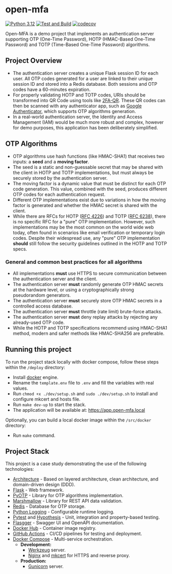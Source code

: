 # open-mfa
[![Python 3.12](https://img.shields.io/badge/python-3.12-success.svg)](https://www.python.org/downloads/release/python-3121/)
[![Test and Build](https://github.com/rodzera/open-mfa/actions/workflows/test_and_build.yml/badge.svg?branch=master)](https://github.com/rodzera/open-mfa/actions/workflows/test_and_build.yml) 
[![codecov](https://codecov.io/gh/rodzera/open-mfa/graph/badge.svg?token=98ORTRBHN5)](https://codecov.io/gh/rodzera/open-mfa)

Open-MFA is a demo project that implements an authentication server supporting OTP (One-Time Password), HOTP (HMAC-Based One-Time Password) and TOTP (Time-Based One-Time Password) algorithms. 

## Project Overview

* The authentication server creates a unique Flask session ID for each user. All OTP codes generated for a user are linked to their unique session ID and stored into a Redis database. Both sessions and OTP codes have a 60-minutes expiration. 
* For properly validating HOTP and TOTP codes, URIs should be transformed into QR Code using tools like [2FA-QR](https://stefansundin.github.io/2fa-qr). These QR codes can then be scanned with any authenticator app, such as [Google Authenticator](https://play.google.com/store/apps/details?id=com.google.android.apps.authenticator2), which supports OTP algorithms generation.
* In a real-world authentication server, the Identity and Access Management (IAM) would be much more robust and complex, however for demo purposes, this application has been deliberately simplified.

## OTP Algorithms

* OTP algorithms use hash functions (like HMAC-SHA1) that receives two inputs: a **seed** and a **moving factor**.
* The seed is a static and non-guessable secret that may be shared with the client in HOTP and TOTP implementations, but must always be securely stored by the authentication server. 
* The moving factor is a dynamic value that must be distinct for each OTP code generation. This value, combined with the seed, produces different OTP codes for each authentication request.
* Different OTP implementations exist due to variations in how the moving factor is generated and whether the HMAC secret is shared with the client.
* While there are RFCs for HOTP ([RFC 4226](https://datatracker.ietf.org/doc/html/rfc4226)) and TOTP ([RFC 6238](https://datatracker.ietf.org/doc/html/rfc6238)), there is no specific RFC for a "pure" OTP implementation. However, such implementations may be the most common on the world wide web today, often found in scenarios like email verification or temporary login codes. Despite their widespread use, any "pure" OTP implementation **should** still follow the security guidelines outlined in the HOTP and TOTP specs.

### General and common best practices for all algorithms

* All implementations **must** use HTTPS to secure communication between the authentication server and the client.
* The authentication server **must** randomly generate OTP HMAC secrets at the hardware level, or using a cryptographically strong pseudorandom generators.
* The authentication server **must** securely store OTP HMAC secrets in a controlled access database.
* The authentication server **must** throttle (rate limit) brute-force attacks.
* The authentication server **must** deny replay attacks by rejecting any already-used OTP code.
* While the HOTP and TOTP specifications recommend using HMAC-SHA1 method, modern and safer methods like HMAC-SHA256 are preferable.

## Running this project

To run the project stack locally with docker compose, follow these steps within the `/deploy` directory:
* Install [docker](https://docs.docker.com/engine/install/) engine.
* Rename the `template.env` file to `.env` and fill the variables with real values.
* Run `chmod +x ./dev/setup.sh` and `sudo ./dev/setup.sh` to install and configure mkcert and hosts file.
* Run `make dev-up` to start the stack.
* The application will be available at: https://app.open-mfa.local

Optionally, you can build a local docker image within the `/src/docker` directory:
* Run `make` command.

## Project Stack

This project is a case study demonstrating the use of the following technologies:

- [Architecture](https://en.wikipedia.org/wiki/Software_architecture) - Based on layered architecture, clean architecture, and domain-driven design (DDD).
- [Flask](https://flask.palletsprojects.com/en/stable/) - Web framework.
- [PyOTP](https://github.com/pyauth/pyotp) - Library for OTP algorithms implementation.
- [Marshmallow](https://flask-marshmallow.readthedocs.io/en/latest/) - Library for REST API data validation.
- [Redis](https://hub.docker.com/_/redis) - Database for OTP storage.
- [Python Logging](https://docs.python.org/3.12/library/logging) - Configurable runtime logging.
- [Pytest](https://docs.pytest.org/en/7.4.x/) and [Hypothesis](https://hypothesis.readthedocs.io/en/latest/) - Unit, integration and property-based testing.
- [Flasgger](https://github.com/flasgger/flasgger) - Swagger UI and OpenAPI documentation.
- [Docker Hub](https://docs.docker.com/docker-hub/) - Container image registry.
- [GitHub Actions](https://docs.github.com/en/actions) - CI/CD pipelines for testing and deployment.
- [Docker Compose](https://docs.docker.com/compose/) - Multi-service orchestration.
  - **Development:**
    - [Werkzeug](https://werkzeug.palletsprojects.com/en/stable/) server.
    - [Nginx](https://nginx.org/) and [mkcert](https://github.com/FiloSottile/mkcert) for HTTPS and reverse proxy.
  - **Production:**
    - [Gunicorn](https://gunicorn.org/) server.
